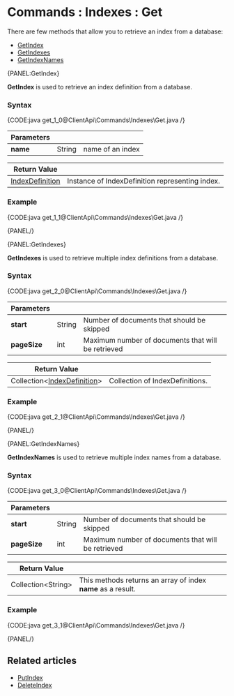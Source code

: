 # Commands : Indexes : Get

There are few methods that allow you to retrieve an index from a database:   
- [GetIndex](../../../client-api/commands/indexes/get#getindex)   
- [GetIndexes](../../../client-api/commands/indexes/get#getindexes)   
- [GetIndexNames](../../../client-api/commands/indexes/get#getindexnames)   

{PANEL:GetIndex}

**GetIndex** is used to retrieve an index definition from a database.

### Syntax

{CODE:java get_1_0@ClientApi\Commands\Indexes\Get.java /}

| Parameters | | |
| ------------- | ------------- | ----- |
| **name** | String | name of an index |

| Return Value | |
| ------------- | ----- |
| [IndexDefinition](../../../glossary/indexes/index-definition) | Instance of IndexDefinition representing index. |

### Example

{CODE:java get_1_1@ClientApi\Commands\Indexes\Get.java /}

{PANEL/}

{PANEL:GetIndexes}

**GetIndexes** is used to retrieve multiple index definitions from a database.

### Syntax

{CODE:java get_2_0@ClientApi\Commands\Indexes\Get.java /}

| Parameters | | |
| ------------- | ------------- | ----- |
| **start** | String | Number of documents that should be skipped |
| **pageSize** | int | Maximum number of documents that will be retrieved  |

| Return Value | |
| ------------- | ----- |
| Collection&lt;[IndexDefinition](../../../glossary/indexes/index-definition)&gt; | Collection of IndexDefinitions. |

### Example

{CODE:java get_2_1@ClientApi\Commands\Indexes\Get.java /}

{PANEL/}

{PANEL:GetIndexNames}

**GetIndexNames** is used to retrieve multiple index names from a database.

### Syntax

{CODE:java get_3_0@ClientApi\Commands\Indexes\Get.java /}

| Parameters | | |
| ------------- | ------------- | ----- |
| **start** | String | Number of documents that should be skipped |
| **pageSize** | int | Maximum number of documents that will be retrieved |

| Return Value | |
| ------------- | ----- |
| Collection&lt;String&gt; | This methods returns an array of index **name** as a result. |

### Example

{CODE:java get_3_1@ClientApi\Commands\Indexes\Get.java /}

{PANEL/}

## Related articles

- [PutIndex](../../../client-api/commands/indexes/put)  
- [DeleteIndex](../../../client-api/commands/indexes/delete)  